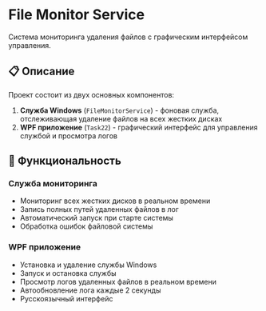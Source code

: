 # File Monitor Service

Система мониторинга удаления файлов с графическим интерфейсом управления.

## 📋 Описание

Проект состоит из двух основных компонентов:

1. **Служба Windows** (`FileMonitorService`) - фоновая служба, отслеживающая удаление файлов на всех жестких дисках
2. **WPF приложение** (`Task22`) - графический интерфейс для управления службой и просмотра логов

## 🚀 Функциональность

### Служба мониторинга
- Мониторинг всех жестких дисков в реальном времени
- Запись полных путей удаленных файлов в лог
- Автоматический запуск при старте системы
- Обработка ошибок файловой системы

### WPF приложение
- Установка и удаление службы Windows
- Запуск и остановка службы
- Просмотр логов удаленных файлов в реальном времени
- Автообновление лога каждые 2 секунды
- Русскоязычный интерфейс
